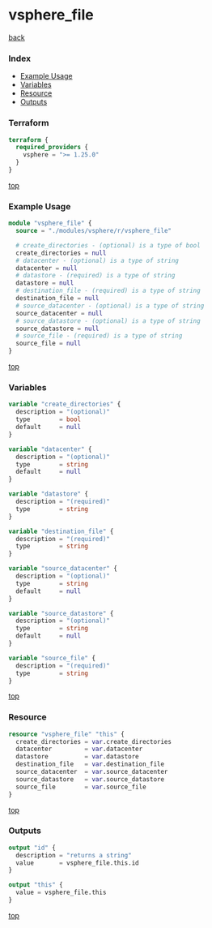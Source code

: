 # vsphere_file

[back](../vsphere.md)

### Index

- [Example Usage](#example-usage)
- [Variables](#variables)
- [Resource](#resource)
- [Outputs](#outputs)

### Terraform

```terraform
terraform {
  required_providers {
    vsphere = ">= 1.25.0"
  }
}
```

[top](#index)

### Example Usage

```terraform
module "vsphere_file" {
  source = "./modules/vsphere/r/vsphere_file"

  # create_directories - (optional) is a type of bool
  create_directories = null
  # datacenter - (optional) is a type of string
  datacenter = null
  # datastore - (required) is a type of string
  datastore = null
  # destination_file - (required) is a type of string
  destination_file = null
  # source_datacenter - (optional) is a type of string
  source_datacenter = null
  # source_datastore - (optional) is a type of string
  source_datastore = null
  # source_file - (required) is a type of string
  source_file = null
}
```

[top](#index)

### Variables

```terraform
variable "create_directories" {
  description = "(optional)"
  type        = bool
  default     = null
}

variable "datacenter" {
  description = "(optional)"
  type        = string
  default     = null
}

variable "datastore" {
  description = "(required)"
  type        = string
}

variable "destination_file" {
  description = "(required)"
  type        = string
}

variable "source_datacenter" {
  description = "(optional)"
  type        = string
  default     = null
}

variable "source_datastore" {
  description = "(optional)"
  type        = string
  default     = null
}

variable "source_file" {
  description = "(required)"
  type        = string
}
```

[top](#index)

### Resource

```terraform
resource "vsphere_file" "this" {
  create_directories = var.create_directories
  datacenter         = var.datacenter
  datastore          = var.datastore
  destination_file   = var.destination_file
  source_datacenter  = var.source_datacenter
  source_datastore   = var.source_datastore
  source_file        = var.source_file
}
```

[top](#index)

### Outputs

```terraform
output "id" {
  description = "returns a string"
  value       = vsphere_file.this.id
}

output "this" {
  value = vsphere_file.this
}
```

[top](#index)